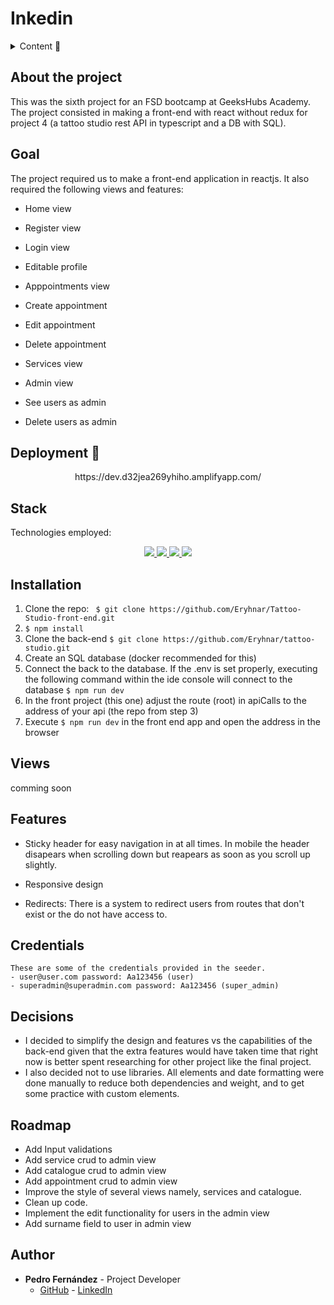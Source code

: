 # Inkedin


<details>
  <summary>Content 📝</summary>
  <ol>
    <li><a href="#about-the-project">About the project</a></li>
    <li><a href="#goal">Goal</a></li>
    <li><a href="#deployment-🚀">Deployment</a></li>
    <li><a href="#stack">Stack</a></li>
    <li><a href="#local-installation">Installation</a></li>
    <li><a href="#views">Views</a></li>
    <li><a href="#features">Features</a></li>
    <li><a href="#decisions">Decisions</a></li>
    <li><a href="#roadmap">Roadmap</a></li>
    <li><a href="#author">Authort</a></li>
  </ol>
</details>

## About the project
This was the sixth project for an FSD bootcamp at GeeksHubs Academy. The project consisted in making a front-end with react without redux for project 4 (a tattoo studio rest API in typescript and a DB with SQL).    

## Goal
The project required us to make a front-end application in reactjs. It also required the following views and features:

- Home view
- Register view

- Login view
- Editable profile
- Apppointments view
- Create appointment
- Edit appointment
- Delete appointment
- Services view
- Admin view
- See users as admin
- Delete users as admin


## Deployment 🚀
<div align="center">
    https://dev.d32jea269yhiho.amplifyapp.com/
</div>

## Stack
Technologies employed:
<div align="center">
<a href="https://es.react.dev/">
    <img src= "https://img.shields.io/badge/React-20232A?style=for-the-badge&logo=react&logoColor=61DAFB"/>
</a>
<a href="">
    <img src= "https://img.shields.io/badge/CSS3-1572B6?style=for-the-badge&logo=css3&logoColor=white"/>
</a>
<a href="https://nodejs.org/es/">
    <img src= "https://img.shields.io/badge/node.js-026E00?style=for-the-badge&logo=node.js&logoColor=white"/>
</a>
<a href="https://developer.mozilla.org/es/docs/Web/JavaScript">
    <img src= "https://img.shields.io/badge/JavaScript-F7DF1E?style=for-the-badge&logo=javascript&logoColor=black"/>
</a>
 </div>


## Installation
1. Clone the repo: ` $ git clone https://github.com/Eryhnar/Tattoo-Studio-front-end.git`
2. ` $ npm install `
3. Clone the back-end `$ git clone https://github.com/Eryhnar/tattoo-studio.git`
4. Create an SQL database (docker recommended for this)
5. Connect the back to the database. If the .env is set properly, executing the following command within the ide console will connect to the database ``` $ npm run dev ```
6. In the front project (this one) adjust the route (root) in apiCalls to the address of your api (the repo from step 3)
7. Execute `$ npm run dev` in the front end app and open the address in the browser

## Views
comming soon

## Features

- Sticky header for easy navigation in at all times. In mobile the header disapears when scrolling down but reapears as soon as you scroll up slightly.

- Responsive design

- Redirects: There is a system to redirect users from routes that don't exist or the do not have access to.


## Credentials
    These are some of the credentials provided in the seeder.
    - user@user.com password: Aa123456 (user)
    - superadmin@superadmin.com password: Aa123456 (super_admin)

## Decisions

- I decided to simplify the design and features vs the capabilities of the back-end given that the extra features would have taken time that right now is better spent researching for other project like the final project.
- I also decided not to use libraries. All elements and date formatting were done manually to reduce both dependencies and weight, and to get some practice with custom elements.

## Roadmap
- Add Input validations
- Add service crud to admin view
- Add catalogue crud to admin view
- Add appointment crud to admin view
- Improve the style of several views namely, services and catalogue.
- Clean up code.
- Implement the edit functionality for users in the admin view
- Add surname field to user in admin view

## Author 

- **Pedro Fernández** - Project Developer
  - [GitHub](https://github.com/Eryhnar) - [LinkedIn](https://www.linkedin.com/in/pedro-fernandez-bel-68a2b9155/)